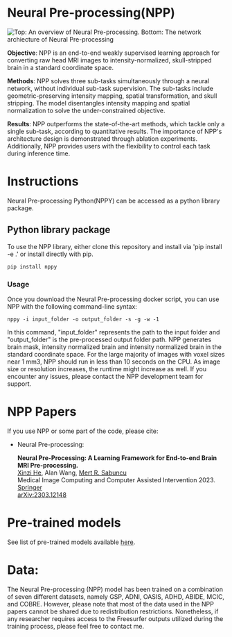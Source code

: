 # Neural Pre-processing(NPP) 
![Top: An overview of Neural Pre-processing. Bottom: The network archiecture of Neural Pre-processing](figure/pipeline_v2.png)

**Objective**: NPP is an end-to-end weakly supervised learning approach for converting raw head MRI images to intensity-normalized, skull-stripped brain in a standard coordinate space. 

**Methods**: NPP solves three sub-tasks simultaneously through a neural network, without individual sub-task supervision. The sub-tasks include geometric-preserving intensity mapping, spatial transformation, and skull stripping. The model disentangles intensity mapping and spatial normalization to solve the under-constrained objective. 

**Results**: NPP outperforms the state-of-the-art methods, which tackle only a single sub-task, according to quantitative results. The importance of NPP's architecture design is demonstrated through ablation experiments. Additionally, NPP provides users with the flexibility to control each task during inference time. 

# Instructions
Neural Pre-processing Python(NPPY) can be accessed as a python library package.
 
## Python library package
To use the NPP library, either clone this repository and install via 'pip install -e .' or install directly with pip.

```
pip install nppy
```

### Usage
Once you download the Neural Pre-processing docker script, you can use NPP with the following command-line syntax:
 

``` 
nppy -i input_folder -o output_folder -s -g -w -1
```

In this command, "input_folder" represents the path to the input folder and "output_folder" is the pre-processed output folder path. NPP generates brain mask, intensity normalized brain and intensity normalized brain in the standard coordinate space. 
For the large majority of images with voxel sizes near 1 mm3, NPP should run in less than 10 seconds on the CPU. As image size or resolution increases, the runtime might increase as well. If you encounter any issues, please contact the NPP development team for support.

# NPP Papers

If you use NPP or some part of the code, please cite:
 
  * Neural Pre-processing:   

    **Neural Pre-Processing: A Learning Framework for End-to-end Brain MRI Pre-processing.**  
[Xinzi He](https://www.bme.cornell.edu/research/grad-students/xinzi-he), Alan Wang, [Mert R. Sabuncu](http://sabuncu.engineering.cornell.edu/)  
Medical Image Computing and Computer Assisted Intervention 2023. \
[Springer](https://doi.org/10.1007/978-3-031-43993-3_25)\
[arXiv:2303.12148](https://arxiv.org/abs/2303.12148)

# Pre-trained models
See list of pre-trained models available [here](https://www.dropbox.com/s/zbwuqinhuvf0thz/npp_v1.pth?dl=0).

# Data:
The Neural Pre-processing (NPP) model has been trained on a combination of seven different datasets, namely GSP, ADNI, OASIS, ADHD, ABIDE, MCIC, and COBRE. However, please note that most of the data used in the NPP papers cannot be shared due to redistribution restrictions. Nonetheless, if any researcher requires access to the Freesurfer outputs utilized during the training process, please feel free to contact me.


